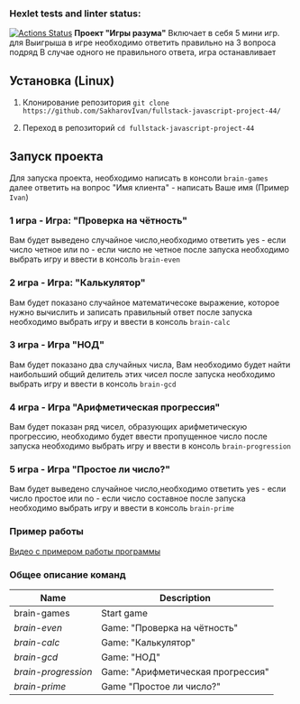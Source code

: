 ### Hexlet tests and linter status:
[![Actions Status](https://github.com/SakharovIvan/fullstack-javascript-project-44/actions/workflows/hexlet-check.yml/badge.svg)](https://github.com/SakharovIvan/fullstack-javascript-project-44/actions)
**Проект "Игры разума"**
Включает в себя 5 мини игр.
для Выигрыша в игре необходимо ответить правильно на 3 вопроса подряд
В случае одного не правильного ответа, игра останавливает
<!--Установка-->
## Установка (Linux)

1. Клонирование репозитория 
```git clone https://github.com/SakharovIvan/fullstack-javascript-project-44/```

2. Переход в репозиторий
```cd fullstack-javascript-project-44```


## Запуск проекта
Для запуска проекта, необходимо написать в консоли ```brain-games```
далее ответить на вопрос "Имя клиента" - написать Ваше имя (Пример `Ivan`)

### 1 игра - Игра: "Проверка на чётность"
Вам будет выведено случайное число,необходимо ответить yes - если число четное или no - если число не четное
после запуска необходимо выбрать игру и ввести в консоль
`brain-even` 

### 2 игра - Игра: "Калькулятор"
Вам будет показано случайное математичесоке выражение, которое нужно вычислить и записать правильный ответ 
после запуска необходимо выбрать игру и ввести в консоль 
`brain-calc`

### 3 игра - Игра "НОД"
Вам будет показано два случайных числа, Вам необходимо будет найти наибольший общий делитель этих чисел 
после запуска необходимо выбрать игру и ввести в консоль 
`brain-gcd`

### 4 игра - Игра "Арифметическая прогрессия"
Вам будет показан ряд чисел, образующих арифметическую прогрессию, необходимо будет ввести пропущенное число
после запуска необходимо выбрать игру и ввести в консоль 
`brain-progression`

### 5 игра - Игра "Простое ли число?"
Вам будет выведено случайное число,необходимо ответить yes - если число простое или no - если число составное
после запуска необходимо выбрать игру и ввести в консоль 
`brain-prime`

### Пример работы 
[Видео с примером работы программы](fullstack-javascript-project-44/How_to_play.mp4)

### Общее описание команд
|  Name             | Description                     |
|-------------------|---------------------------------|
|brain-games        |Start game    	              |
|_brain-even_       |Game: "Проверка на чётность"     |
|_brain-calc_       |Game: "Калькулятор"	      |
|_brain-gcd_	    |Game: "НОД"		      |
|_brain-progression_|Game: "Арифметическая прогрессия"|
|_brain-prime_	    |Game "Простое ли число?"	      |
